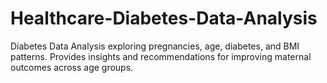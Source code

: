 # Healthcare-Diabetes-Data-Analysis
Diabetes Data Analysis exploring pregnancies, age, diabetes, and BMI patterns. Provides insights and recommendations for improving maternal outcomes across age groups.
